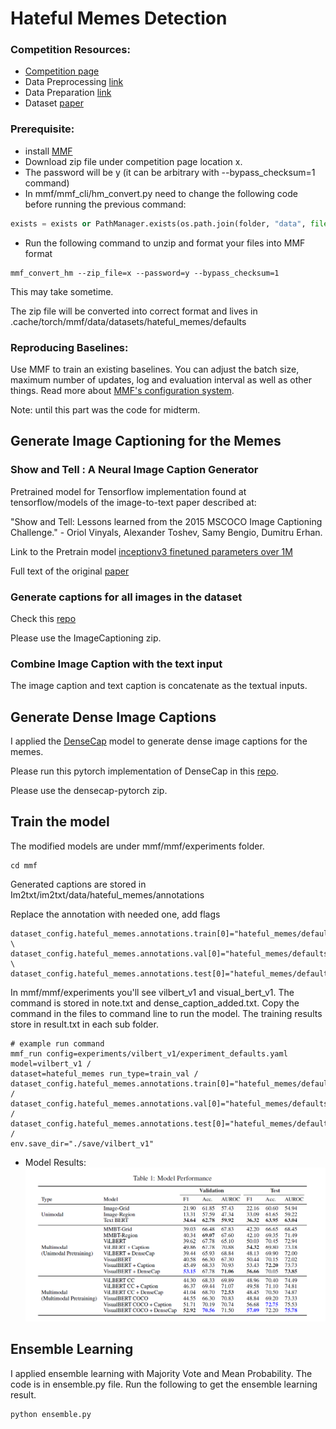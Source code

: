 # Hateful Memes Detection

### Competition Resources:

- [Competition page](https://hatefulmemeschallenge.com/)
- Data Preprocessing [link](https://github.com/HimariO/HatefulMemesChallenge/tree/main/data_utils)
- Data Preparation [link](https://github.com/facebookresearch/mmf/blob/master/projects/hateful_memes/README.md#prerequisites)
- Dataset [paper](https://arxiv.org/abs/2005.04790)


### Prerequisite: 
- install [MMF](https://mmf.sh/docs)
- Download zip file under competition page location x.
- The password will be y (it can be arbitrary with --bypass_checksum=1 command)
- In mmf/mmf_cli/hm_convert.py need to change the following code before running the previous command:
```python
exists = exists or PathManager.exists(os.path.join(folder, "data", file)) to exists = exists or PathManager.exists(os.path.join(folder, "hateful_memes", file))
```
- Run the following command to unzip and format your files into MMF format
```
mmf_convert_hm --zip_file=x --password=y --bypass_checksum=1
```
This may take sometime.

The zip file will be converted into correct format and lives in .cache/torch/mmf/data/datasets/hateful_memes/defaults

### Reproducing Baselines:

Use MMF to train an existing baselines. You can adjust the batch size, maximum number of updates, log and evaluation interval as well as other things. Read more about [MMF's configuration system](https://mmf.sh/docs/notes/configuration/).

Note: until this part was the code for midterm.

## Generate Image Captioning for the Memes

### Show and Tell : A Neural Image Caption Generator
Pretrained model for Tensorflow implementation found at tensorflow/models of the image-to-text paper described at:

"Show and Tell: Lessons learned from the 2015 MSCOCO Image Captioning Challenge." - Oriol Vinyals, Alexander Toshev, Samy Bengio, Dumitru Erhan.

Link to the Pretrain model [inceptionv3 finetuned parameters over 1M](https://drive.google.com/file/d/1r4-9FEIbOUyBSvA-fFVFgvhFpgee6sF5/view)

Full text of the original [paper](http://arxiv.org/abs/1609.06647) 

### Generate captions for all images in the dataset

Check this [repo](https://github.com/evahuyn/ImageCaptioning)

Please use the ImageCaptioning zip.

### Combine Image Caption with the text input

The image caption and text caption is concatenate as the textual inputs. 

## Generate Dense Image Captions

I applied the [DenseCap](https://cs.stanford.edu/people/karpathy/densecap/) model to generate dense image captions for the memes. 

Please run this pytorch implementation of DenseCap in this [repo](https://github.com/evahuyn/densecap-pytorch). 

Please use the densecap-pytorch zip. 

## Train the model

The modified models are under mmf/mmf/experiments folder. 

```commandline
cd mmf
```
Generated captions are stored in Im2txt/im2txt/data/hateful_memes/annotations

Replace the annotation with needed one, add flags 

```commandline
dataset_config.hateful_memes.annotations.train[0]="hateful_memes/defaults/annotations/caption_added/caption_train.jsonl" \
dataset_config.hateful_memes.annotations.val[0]="hateful_memes/defaults/annotations/caption_added/caption_dev_unseen.jsonl" \
dataset_config.hateful_memes.annotations.test[0]="hateful_memes/defaults/annotations/caption_added/caption_test_unseen.jsonl"
```

In mmf/mmf/experiments you'll see vilbert_v1 and visual_bert_v1. The command is stored in note.txt and dense_caption_added.txt. Copy the command in the files to command line to run the model. The training results store in result.txt in each sub folder.
```
# example run command
mmf_run config=experiments/vilbert_v1/experiment_defaults.yaml model=vilbert_v1 /
dataset=hateful_memes run_type=train_val /
dataset_config.hateful_memes.annotations.train[0]="hateful_memes/defaults/annotations/caption_added/caption_train.jsonl" /
dataset_config.hateful_memes.annotations.val[0]="hateful_memes/defaults/annotations/caption_added/caption_dev_unseen.jsonl" /
dataset_config.hateful_memes.annotations.test[0]="hateful_memes/defaults/annotations/caption_added/caption_test_unseen.jsonl" /
env.save_dir="./save/vilbert_v1"
```
- Model Results:
![img_4.png](img_4.png)


## Ensemble Learning

I applied ensemble learning with Majority Vote and Mean Probability. The code is in ensemble.py file. Run the following to get the ensemble learning result.

```commandline
python ensemble.py
```



